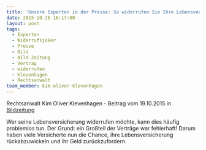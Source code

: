 ```yaml
---
title: 'Unsere Experten in der Presse: So widerrufen Sie Ihre Lebensversicherung'
date: 2015-10-26 16:17:00
layout: post
tags:
  - Experten
  - Widerrufsjoker
  - Presse
  - Bild
  - Bild-Zeitung
  - Vertrag
  - widerrufen
  - Klevenhagen
  - Rechtsanwalt
team_member: kim-oliver-klevenhagen
---
```



Rechtsanwalt Kim Oliver Klevenhagen - Beitrag vom 19.10.2015 in [Bildzeitung](http://www.bild.de/bild-plus/ratgeber/verbrauchertipps/lebensversicherung/bild-gibt-tipps-zum-widerruf-43060004,var=x,view=conversionToLogin.bild.html "Link: http://www.bild.de/bild-plus/ratgeber/verbrauchertipps/lebensversicherung/bild-gibt-tipps-zum-widerruf-43060004,var=x,view=conversionToLogin.bild.html")

Wer seine Lebensversicherung widerrufen möchte, kann dies häufig problemlos tun. Der Grund: ein Großteil der Verträge war fehlerhaft! Darum haben viele Versicherte nun die Chance, ihre Lebensversicherung rückabzuwickeln und ihr Geld zurückzufordern.
